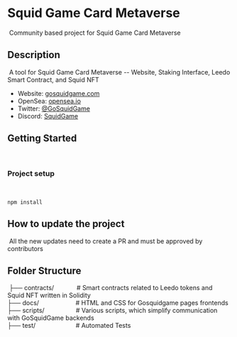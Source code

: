 # Squid Game Card Metaverse
​
Community based project for Squid Game Card Metaverse
​
## Description
​
A tool for Squid Game Card Metaverse -- Website, Staking Interface, Leedo Smart Contract, and Squid NFT
​
- Website: [gosquidgame.com](https://gosquidgame.com/)
- OpenSea: [opensea.io](https://opensea.io/collection/squid-game-card-nft)
- Twitter: [@GoSquidGame](https://twitter.com/GoSquidGame)
- Discord: [SquidGame](https://discord.gg/xkTxRjjhVs)
​

## Getting Started
​
### Project setup
​
```
npm install
```

## How to update the project
​
All the new updates need to create a PR and must be approved by contributors
​

## Folder Structure
​
    ├── contracts/ &nbsp; &nbsp; &nbsp; &nbsp; &nbsp; &nbsp; # Smart contracts related to Leedo tokens and Squid NFT written in Solidity  
    ├── docs/ &nbsp; &nbsp; &nbsp; &nbsp; &nbsp; &nbsp; &nbsp; &nbsp; &nbsp; &nbsp; # HTML and CSS for Gosquidgame pages frontends  
    ├── scripts/&nbsp; &nbsp; &nbsp; &nbsp; &nbsp; &nbsp; &nbsp; &nbsp; &nbsp; # Various scripts, which simplify communication with GoSquidGame backends  
    ├── test/ &nbsp; &nbsp; &nbsp; &nbsp; &nbsp; &nbsp; &nbsp; &nbsp; &nbsp; &nbsp; &nbsp; # Automated Tests  
